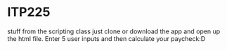 # ITP225
stuff from the scripting class
just clone or download the app and open up the html file.
Enter 5 user inputs and then calculate your paycheck:D
